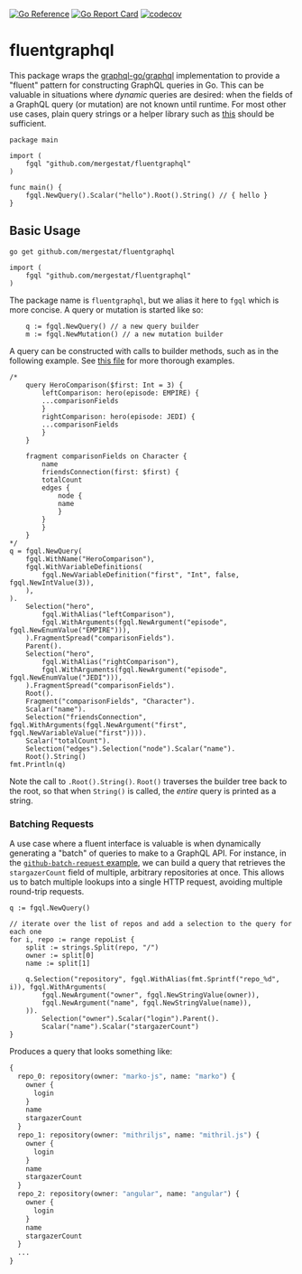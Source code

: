 [![Go Reference](https://pkg.go.dev/badge/github.com/mergestat/fluentgraphql.svg)](https://pkg.go.dev/github.com/mergestat/fluentgraphql)
[![Go Report Card](https://goreportcard.com/badge/github.com/mergestat/fluentgraphql)](https://goreportcard.com/report/github.com/mergestat/fluentgraphql)
[![codecov](https://codecov.io/gh/mergestat/fluentgraphql/branch/main/graph/badge.svg?token=1HTURZGWIL)](https://codecov.io/gh/mergestat/fluentgraphql)

# fluentgraphql

This package wraps the [graphql-go/graphql](https://github.com/graphql-go/graphql) implementation to provide a "fluent" pattern for constructing GraphQL queries in Go.
This can be valuable in situations where *dynamic* queries are desired: when the fields of a GraphQL query (or mutation) are not known until runtime.
For most other use cases, plain query strings or a helper library such as [this](https://github.com/shurcooL/graphql) should be sufficient.

```golang
package main

import (
    fgql "github.com/mergestat/fluentgraphql"
)

func main() {
    fgql.NewQuery().Scalar("hello").Root().String() // { hello }
}
```

## Basic Usage

`go get github.com/mergestat/fluentgraphql`

```golang
import (
    fgql "github.com/mergestat/fluentgraphql"
)
```

The package name is `fluentgraphql`, but we alias it here to `fgql` which is more concise.
A query or mutation is started like so:

```golang
    q := fgql.NewQuery() // a new query builder
    m := fgql.NewMutation() // a new mutation builder
```

A query can be constructed with calls to builder methods, such as in the following example.
See [this file](https://github.com/mergestat/fluentgraphql/blob/main/examples/starwars/main.go) for more thorough examples.

```golang
/*
    query HeroComparison($first: Int = 3) {
        leftComparison: hero(episode: EMPIRE) {
        ...comparisonFields
        }
        rightComparison: hero(episode: JEDI) {
        ...comparisonFields
        }
    }

    fragment comparisonFields on Character {
        name
        friendsConnection(first: $first) {
        totalCount
        edges {
            node {
            name
            }
        }
        }
    }
*/
q = fgql.NewQuery(
    fgql.WithName("HeroComparison"),
    fgql.WithVariableDefinitions(
        fgql.NewVariableDefinition("first", "Int", false, fgql.NewIntValue(3)),
    ),
).
    Selection("hero",
        fgql.WithAlias("leftComparison"),
        fgql.WithArguments(fgql.NewArgument("episode", fgql.NewEnumValue("EMPIRE"))),
    ).FragmentSpread("comparisonFields").
    Parent().
    Selection("hero",
        fgql.WithAlias("rightComparison"),
        fgql.WithArguments(fgql.NewArgument("episode", fgql.NewEnumValue("JEDI"))),
    ).FragmentSpread("comparisonFields").
    Root().
    Fragment("comparisonFields", "Character").
    Scalar("name").
    Selection("friendsConnection", fgql.WithArguments(fgql.NewArgument("first", fgql.NewVariableValue("first")))).
    Scalar("totalCount").
    Selection("edges").Selection("node").Scalar("name").
    Root().String()
fmt.Println(q)
```
Note the call to `.Root().String()`.
`Root()` traverses the builder tree back to the root, so that when `String()` is called, the *entire* query is printed as a string.

### Batching Requests
A use case where a fluent interface is valuable is when dynamically generating a "batch" of queries to make to a GraphQL API.
For instance, in the [`github-batch-request` example](https://github.com/mergestat/fluentgraphql/blob/main/examples/github-batch-request/main.go), we can build a query that retrieves the `stargazerCount` field of multiple, arbitrary repositories at once.
This allows us to batch multiple lookups into a single HTTP request, avoiding multiple round-trip requests.

```golang
q := fgql.NewQuery()

// iterate over the list of repos and add a selection to the query for each one
for i, repo := range repoList {
    split := strings.Split(repo, "/")
    owner := split[0]
    name := split[1]

    q.Selection("repository", fgql.WithAlias(fmt.Sprintf("repo_%d", i)), fgql.WithArguments(
        fgql.NewArgument("owner", fgql.NewStringValue(owner)),
        fgql.NewArgument("name", fgql.NewStringValue(name)),
    )).
        Selection("owner").Scalar("login").Parent().
        Scalar("name").Scalar("stargazerCount")
}
```

Produces a query that looks something like:

```graphql
{
  repo_0: repository(owner: "marko-js", name: "marko") {
    owner {
      login
    }
    name
    stargazerCount
  }
  repo_1: repository(owner: "mithriljs", name: "mithril.js") {
    owner {
      login
    }
    name
    stargazerCount
  }
  repo_2: repository(owner: "angular", name: "angular") {
    owner {
      login
    }
    name
    stargazerCount
  }
  ...
}
```

